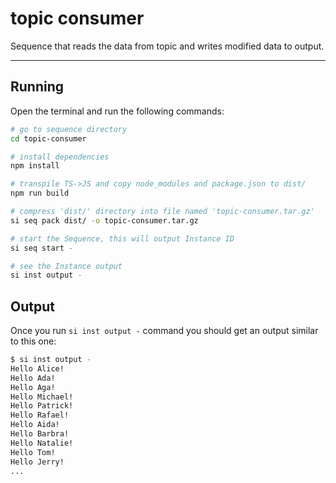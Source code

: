 # topic consumer

Sequence that reads the data from topic and writes modified data to output.

___

## Running

Open the terminal and run the following commands:

```bash
# go to sequence directory
cd topic-consumer

# install dependencies
npm install

# transpile TS->JS and copy node_modules and package.json to dist/
npm run build

# compress 'dist/' directory into file named 'topic-consumer.tar.gz'
si seq pack dist/ -o topic-consumer.tar.gz

# start the Sequence, this will output Instance ID
si seq start -

# see the Instance output
si inst output -
```

## Output

Once you run `si inst output -` command you should get an output similar to this one:

```bash
$ si inst output -
Hello Alice! 
Hello Ada! 
Hello Aga! 
Hello Michael! 
Hello Patrick! 
Hello Rafael! 
Hello Aida! 
Hello Barbra! 
Hello Natalie! 
Hello Tom! 
Hello Jerry!
...
```
